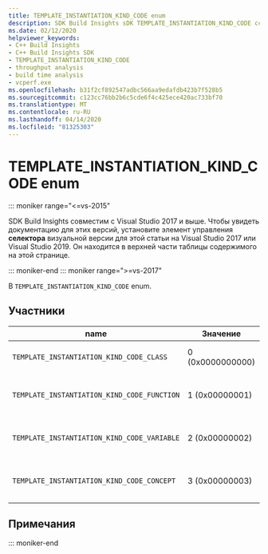 ```yaml
---
title: TEMPLATE_INSTANTIATION_KIND_CODE enum
description: SDK Build Insights sDK TEMPLATE_INSTANTIATION_KIND_CODE ссылку.
ms.date: 02/12/2020
helpviewer_keywords:
- C++ Build Insights
- C++ Build Insights SDK
- TEMPLATE_INSTANTIATION_KIND_CODE
- throughput analysis
- build time analysis
- vcperf.exe
ms.openlocfilehash: b31f2cf892547adbc566aa9edafdb423b7f528b5
ms.sourcegitcommit: c123cc76bb2b6c5cde6f4c425ece420ac733bf70
ms.translationtype: MT
ms.contentlocale: ru-RU
ms.lasthandoff: 04/14/2020
ms.locfileid: "81325303"
---
```

# <a name="template_instantiation_kind_code-enum"></a>TEMPLATE_INSTANTIATION_KIND_CODE enum

::: moniker range="<=vs-2015"

SDK Build Insights совместим с Visual Studio 2017 и выше. Чтобы увидеть документацию для этих версий, установите элемент управления **селектора** визуальной версии для этой статьи на Visual Studio 2017 или Visual Studio 2019. Он находится в верхней части таблицы содержимого на этой странице.

::: moniker-end
::: moniker range=">=vs-2017"

В `TEMPLATE_INSTANTIATION_KIND_CODE` enum.

## <a name="members"></a>Участники

| name | Значение | Описание |
|--|--|--|
| `TEMPLATE_INSTANTIATION_KIND_CODE_CLASS` | 0 (0x0000000000) | Мгновенное воспроизведение шаблона класса. |
| `TEMPLATE_INSTANTIATION_KIND_CODE_FUNCTION` | 1 (0x00000001) | Мгновенное воспроизведение шаблона функции. |
| `TEMPLATE_INSTANTIATION_KIND_CODE_VARIABLE` | 2 (0x00000002) | Переменное мгновенное воспроизведение constexpr. |
| `TEMPLATE_INSTANTIATION_KIND_CODE_CONCEPT` | 3 (0x00000003) | Мгновенное представление шаблона концепции. |

## <a name="remarks"></a>Примечания

::: moniker-end
